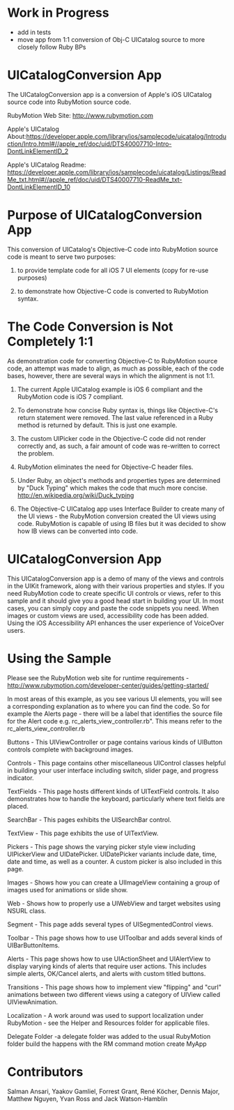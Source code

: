 Work in Progress
================

- add in tests
- move app from 1:1 conversion of Obj-C UICatalog source to more closely follow Ruby BPs



UICatalogConversion App
=======================

The UICatalogConversion app is a conversion of Apple's iOS UICatalog source code into RubyMotion source code.

RubyMotion Web Site: http://www.rubymotion.com

Apple's UICatalog About:https://developer.apple.com/library/ios/samplecode/uicatalog/Introduction/Intro.html#//apple_ref/doc/uid/DTS40007710-Intro-DontLinkElementID_2

Apple's UICatalog Readme:  https://developer.apple.com/library/ios/samplecode/uicatalog/Listings/ReadMe_txt.html#//apple_ref/doc/uid/DTS40007710-ReadMe_txt-DontLinkElementID_10

Purpose of UICatalogConversion App
==================================

This conversion of UICatalog's Objective-C code into RubyMotion source code is meant to serve two purposes:

  1. to provide template code for all iOS 7 UI elements (copy for re-use purposes)

  2. to demonstrate how Objective-C code is converted to RubyMotion syntax.


The Code Conversion is Not Completely 1:1
=========================================

As demonstration code for converting Objective-C to RubyMotion source code, an attempt was made to align, as much as possible, each of the code bases, however,
there are several ways in which the alignment is not 1:1.

  1. The current Apple UICatalog example is iOS 6 compliant and the RubyMotion code is iOS 7 compliant.

  2. To demonstrate how concise Ruby syntax is, things like Objective-C's return statement were removed.
     The last value referenced in a Ruby method is returned by default. This is just one example.

  3. The custom UIPicker code in the Objective-C code did not render correctly and, as such, a fair amount of code was re-written to correct the problem.

  4. RubyMotion eliminates the need for Objective-C header files.

  5. Under Ruby, an object's methods and properties types are determined by "Duck Typing" which makes the code that much more concise. http://en.wikipedia.org/wiki/Duck_typing

  6. The Objective-C UICatalog app uses Interface Builder to create many of the UI views - the RubyMotion conversion created the UI views using code.
     RubyMotion is capable of using IB files but it was decided to show how IB views can be converted into code.



UICatalogConversion App
=======================
 
This UICatalogConversion app is a demo of many of the views and controls in the UIKit framework, along with their various properties and styles.
If you need RubyMotion code to create specific UI controls or views, refer to this sample and it should give you a good head start in building your UI.
In most cases, you can simply copy and paste the code snippets you need. When images or custom views are used, accessibility code has been added.
Using the iOS Accessibility API enhances the user experience of VoiceOver users.

 
Using the Sample
================

Please see the RubyMotion web site for runtime requirements - http://www.rubymotion.com/developer-center/guides/getting-started/

In most areas of this example, as you see various UI elements, you will see a corresponding explanation as to where you can find the code.
So for example the Alerts page - there will be a label that identifies the source file for the Alert code e.g. rc_alerts_view_controller.rb".
This means refer to the rc_alerts_view_controller.rb
 
Buttons - This UIViewController or page contains various kinds of UIButton controls complete with background images.
 
Controls - This page contains other miscellaneous UIControl classes helpful in building your user interface including switch, slider page, and progress indicator.
 
TextFields - This page hosts different kinds of UITextField controls.  It also demonstrates how to handle the keyboard, particularly where text fields are placed.
 
SearchBar - This pages exhibits the UISearchBar control.
 
TextView - This page exhibits the use of UITextView.
 
Pickers - This page shows the varying picker style view including UIPickerView and UIDatePicker.  UIDatePicker variants include date, time, date and time, as well as a counter.  A custom picker is also included in this page.
 
Images - Shows how you can create a UIImageView containing a group of images used for animations or slide show.
 
Web - Shows how to properly use a UIWebView and target websites using NSURL class.
 
Segment - This page adds several types of UISegmentedControl views.
 
Toolbar - This page shows how to use UIToolbar and adds several kinds of UIBarButtonItems.
 
Alerts - This page shows how to use UIActionSheet and UIAlertView to display varying kinds of alerts that require user actions.  This includes simple alerts, OK/Cancel alerts, and alerts with custom titled buttons.
 
Transitions - This page shows how to implement view "flipping" and "curl" animations between two different views using a category of UIView called UIViewAnimation.
 
Localization - A work around was used to support localization under RubyMotion - see the Helper and Resources folder for applicable files.

Delegate Folder -a delegate folder was added to the usual RubyMotion folder build the happens with the RM command motion create MyApp


Contributors
============

Salman Ansari, Yaakov Gamliel, Forrest Grant, René Köcher, Dennis Major, Matthew Nguyen, Yvan Ross and Jack Watson-Hamblin
